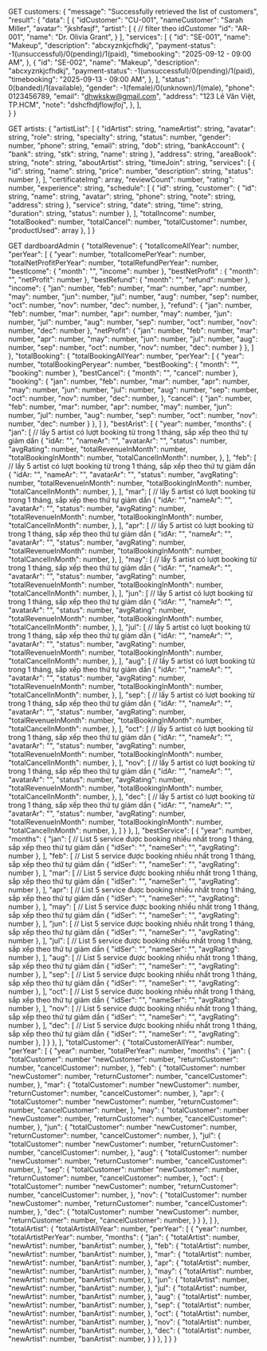 GET customers:
{
	"message": "Successfully retrieved the list of customers",
	"result": {
		"data": [
			{
				"idCustomer": "CU-001",
				"nameCustomer": "Sarah Miller",
				"avatar": "jkshfasjf",
				"artist": [
					{
						// filter theo idCustomer
						"id": "AR-001",
						"name": "Dr. Olivia Grant",
					}
				],
				"services": [
					{
						"id": "SE-001",
						"name": "Makeup",
						"description": "abcxyznkjcfhdkj",
						"payment-status": -1(unsuccessful)/0(pending)/1(paid),
						"timebooking": "2025-09-12 - 09:00 AM",
					},
										{
						"id": "SE-002",
						"name": "Makeup",
						"description": "abcxyznkjcfhdkj",
						"payment-status": -1(unsuccessful)/0(pending)/1(paid),
						"timebooking": "2025-09-13 - 09:00 AM",
					},
				],
				"status": 0(banded)/1(available),
				"gender": -1(female)/0(unknown)/1(male),
				"phone": 0123456789,
				"email": "dhwkskw@gmail.com",
				"address": "123 Lê Văn Việt, TP.HCM",
				"note": "dshcfhdjflowjfoj",
			},
		],		
	}
}

GET artists: 
{
  "artistList": [
  {
    "idArtist": string,
    "nameArtist": string,
    "avatar": string,
    "role": string,
    "specialty": string,
    "status": number,
    "gender": number,
    "phone": string,
    "email": string,
    "dob": string,
    "bankAccount": {
      "bank": string,
      "stk": string,
      "name": string
    },
    "address": string,
    "areaBook": string,
    "note": string,
    "aboutArtist": string,
    "timeJoin": string,
    "services": [
      {
        "id": string,
        "name": string,
        "price": number,
        "description": string,
        "status": number
      },
    ],
    "certificateImg": array,
    "reviewCount": number,
    "rating": number,
    "experience": string,
      "schedule": [
    {
      "id": string,
      "customer": {
        "id": string,
        "name": string,
        "avatar": string,
        "phone": string,
        "note": string,
        "address": string
      },
      "service": string,
      "date": string,
      "time": string,
      "duration": string,
      "status": number
    },
  ],
    "totalIncome": number,
    "totalBooked": number,
    "totalCancel": number, 
    "totalCustomer": number, 
    "productUsed": array
  },
]
}


GET dardboardAdmin {
	"totalRevenue": {
		"totalIcomeAllYear": number,
		"perYear": [
			{
				"year": number,
				"totalIcomePerYear": number,
				"totalNetProfitPerYear": number,
				"totalRefundPerYear": number,
				"bestIcome": {
					"month": "",
					"income": number
				},
				"bestNetProfit" : {
					"month": "",
					"netProfit": number
				},
				"bestRefund": {
					"month": "",
					"refund": number
				},
				"income": {
					"jan": number,
					"feb": number,
					"mar": number,
					"apr": number,
					"may": number,
					"jun": number,
					"jul": number,
					"aug": number,
					"sep": number,
					"oct": number,
					"nov": number,
					"dec": number,
				},
				"refund": {
					"jan": number,
					"feb": number,
					"mar": number,
					"apr": number,
					"may": number,
					"jun": number,
					"jul": number,
					"aug": number,
					"sep": number,
					"oct": number,
					"nov": number,
					"dec": number
				},
				"netProfit": {
					"jan": number,
					"feb": number,
					"mar": number,
					"apr": number,
					"may": number,
					"jun": number,
					"jul": number,
					"aug": number,
					"sep": number,
					"oct": number,
					"nov": number,
					"dec": number
				}
			},
		]
	},
	"totalBooking": {
		"totalBookingAllYear": number,
		"perYear": [
			{
				"year": number,
				"totalBookingPeryear": number,
				"bestBooking": {
					"month": "",
					"booking": number
				},
				"bestCancel": {
					"month": "",
					"cancel": number
				},
				"booking": {
					"jan": number,
					"feb": number,
					"mar": number,
					"apr": number,
					"may": number,
					"jun": number,
					"jul": number,
					"aug": number,
					"sep": number,
					"oct": number,
					"nov": number,
					"dec": number,
				},
				"cancel": {
					"jan": number,
					"feb": number,
					"mar": number,
					"apr": number,
					"may": number,
					"jun": number,
					"jul": number,
					"aug": number,
					"sep": number,
					"oct": number,
					"nov": number,
					"dec": number
				}
			},
		]
	},
	"bestArist": [
		{
			"year": number,
			"months": {
				"jan": [
					// lấy 5 artist có lượt booking từ trong 1 tháng, sắp xếp theo thứ tự giảm dần
					{
						"idAr: "",
						"nameAr": "",
						"avatarAr": "",
						"status": number,
						"avgRating": number,
						"totalRevenueInMonth": number,
						"totalBookingInMonth": number,
						"totalCancelInMonth": number,
					},
				],
				"feb": [
					// lấy 5 artist có lượt booking từ trong 1 tháng, sắp xếp theo thứ tự giảm dần
					{
						"idAr: "",
						"nameAr": "",
						"avatarAr": "",
						"status": number,
						"avgRating": number,
						"totalRevenueInMonth": number,
						"totalBookingInMonth": number,
						"totalCancelInMonth": number,
					},
				],
				"mar": [
					// lấy 5 artist có lượt booking từ trong 1 tháng, sắp xếp theo thứ tự giảm dần
					{
						"idAr: "",
						"nameAr": "",
						"avatarAr": "",
						"status": number,
						"avgRating": number,
						"totalRevenueInMonth": number,
						"totalBookingInMonth": number,
						"totalCancelInMonth": number,
					},
				],
				"apr": [
					// lấy 5 artist có lượt booking từ trong 1 tháng, sắp xếp theo thứ tự giảm dần
					{
						"idAr: "",
						"nameAr": "",
						"avatarAr": "",
						"status": number,
						"avgRating": number,
						"totalRevenueInMonth": number,
						"totalBookingInMonth": number,
						"totalCancelInMonth": number,
					},
				],
				"may": [
					// lấy 5 artist có lượt booking từ trong 1 tháng, sắp xếp theo thứ tự giảm dần
					{
						"idAr: "",
						"nameAr": "",
						"avatarAr": "",
						"status": number,
						"avgRating": number,
						"totalRevenueInMonth": number,
						"totalBookingInMonth": number,
						"totalCancelInMonth": number,
					},
				],
				"jun": [
					// lấy 5 artist có lượt booking từ trong 1 tháng, sắp xếp theo thứ tự giảm dần
					{
						"idAr: "",
						"nameAr": "",
						"avatarAr": "",
						"status": number,
						"avgRating": number,
						"totalRevenueInMonth": number,
						"totalBookingInMonth": number,
						"totalCancelInMonth": number,
					},
				],
				"jul": [
					// lấy 5 artist có lượt booking từ trong 1 tháng, sắp xếp theo thứ tự giảm dần
					{
						"idAr: "",
						"nameAr": "",
						"avatarAr": "",
						"status": number,
						"avgRating": number,
						"totalRevenueInMonth": number,
						"totalBookingInMonth": number,
						"totalCancelInMonth": number,
					},
				],
				"aug": [
					// lấy 5 artist có lượt booking từ trong 1 tháng, sắp xếp theo thứ tự giảm dần
					{
						"idAr: "",
						"nameAr": "",
						"avatarAr": "",
						"status": number,
						"avgRating": number,
						"totalRevenueInMonth": number,
						"totalBookingInMonth": number,
						"totalCancelInMonth": number,
					},
				],
				"sep": [
					// lấy 5 artist có lượt booking từ trong 1 tháng, sắp xếp theo thứ tự giảm dần
					{
						"idAr: "",
						"nameAr": "",
						"avatarAr": "",
						"status": number,
						"avgRating": number,
						"totalRevenueInMonth": number,
						"totalBookingInMonth": number,
						"totalCancelInMonth": number,
					},
				],
				"oct": [
					// lấy 5 artist có lượt booking từ trong 1 tháng, sắp xếp theo thứ tự giảm dần
					{
						"idAr: "",
						"nameAr": "",
						"avatarAr": "",
						"status": number,
						"avgRating": number,
						"totalRevenueInMonth": number,
						"totalBookingInMonth": number,
						"totalCancelInMonth": number,
					},
				],
				"nov": [
					// lấy 5 artist có lượt booking từ trong 1 tháng, sắp xếp theo thứ tự giảm dần
					{
						"idAr: "",
						"nameAr": "",
						"avatarAr": "",
						"status": number,
						"avgRating": number,
						"totalRevenueInMonth": number,
						"totalBookingInMonth": number,
						"totalCancelInMonth": number,
					},
				],
				"dec": [
					// lấy 5 artist có lượt booking từ trong 1 tháng, sắp xếp theo thứ tự giảm dần
					{
						"idAr: "",
						"nameAr": "",
						"avatarAr": "",
						"status": number,
						"avgRating": number,
						"totalRevenueInMonth": number,
						"totalBookingInMonth": number,
						"totalCancelInMonth": number,
					},
				]
			}
		},
	],
	"bestService": [
		{
			"year": number,
			"months": {
				"jan": [
					// List 5 service được booking nhiều nhất trong 1 tháng, sắp xếp theo thứ tự giảm dần
					{
						"idSer": "",
						"nameSer": "",
						"avgRating": number
					},
				],
				"feb": [
					// List 5 service được booking nhiều nhất trong 1 tháng, sắp xếp theo thứ tự giảm dần
					{
						"idSer": "",
						"nameSer": "",
						"avgRating": number
					},
				],
				"mar": [
					// List 5 service được booking nhiều nhất trong 1 tháng, sắp xếp theo thứ tự giảm dần
					{
						"idSer": "",
						"nameSer": "",
						"avgRating": number
					},
				],
				"apr": [
					// List 5 service được booking nhiều nhất trong 1 tháng, sắp xếp theo thứ tự giảm dần
					{
						"idSer": "",
						"nameSer": "",
						"avgRating": number
					},
				],
				"may": [
					// List 5 service được booking nhiều nhất trong 1 tháng, sắp xếp theo thứ tự giảm dần
					{
						"idSer": "",
						"nameSer": "",
						"avgRating": number
					},
				],
				"jun": [
					// List 5 service được booking nhiều nhất trong 1 tháng, sắp xếp theo thứ tự giảm dần
					{
						"idSer": "",
						"nameSer": "",
						"avgRating": number
					},
				],
				"jul": [
					// List 5 service được booking nhiều nhất trong 1 tháng, sắp xếp theo thứ tự giảm dần
					{
						"idSer": "",
						"nameSer": "",
						"avgRating": number
					},
				],
				"aug": [
					// List 5 service được booking nhiều nhất trong 1 tháng, sắp xếp theo thứ tự giảm dần
					{
						"idSer": "",
						"nameSer": "",
						"avgRating": number
					},
				],
				"sep": [
					// List 5 service được booking nhiều nhất trong 1 tháng, sắp xếp theo thứ tự giảm dần
					{
						"idSer": "",
						"nameSer": "",
						"avgRating": number
					},
				],
				"oct": [
					// List 5 service được booking nhiều nhất trong 1 tháng, sắp xếp theo thứ tự giảm dần
					{
						"idSer": "",
						"nameSer": "",
						"avgRating": number
					},
				],
				"nov": [
					// List 5 service được booking nhiều nhất trong 1 tháng, sắp xếp theo thứ tự giảm dần
					{
						"idSer": "",
						"nameSer": "",
						"avgRating": number
					},
				],
				"dec": [
					// List 5 service được booking nhiều nhất trong 1 tháng, sắp xếp theo thứ tự giảm dần
					{
						"idSer": "",
						"nameSer": "",
						"avgRating": number
					},
				]
			}
		},
	],
	"totalCustomer": {
		"totalCustomerAllYear": number,
		"perYear": [
			{
				"year": number,
				"totalPerYear": number,
				"months": {
					"jan": {
						"totalCustomer": number
						"newCustomer": number,
						"returnCustomer": number,
						"cancelCustomer": number,
					},
					"feb": {
						"totalCustomer": number
						"newCustomer": number,
						"returnCustomer": number,
						"cancelCustomer": number,
					},
					"mar": {
						"totalCustomer": number
						"newCustomer": number,
						"returnCustomer": number,
						"cancelCustomer": number,
					},
					"apr": {
						"totalCustomer": number
						"newCustomer": number,
						"returnCustomer": number,
						"cancelCustomer": number,
					},
					"may": {
						"totalCustomer": number
						"newCustomer": number,
						"returnCustomer": number,
						"cancelCustomer": number,
					},
					"jun": {
						"totalCustomer": number
						"newCustomer": number,
						"returnCustomer": number,
						"cancelCustomer": number,
					},
					"jul": {
						"totalCustomer": number
						"newCustomer": number,
						"returnCustomer": number,
						"cancelCustomer": number,
					},
					"aug": {
						"totalCustomer": number
						"newCustomer": number,
						"returnCustomer": number,
						"cancelCustomer": number,
					},
					"sep": {
						"totalCustomer": number
						"newCustomer": number,
						"returnCustomer": number,
						"cancelCustomer": number,
					},
					"oct": {
						"totalCustomer": number
						"newCustomer": number,
						"returnCustomer": number,
						"cancelCustomer": number,
					},
					"nov": {
						"totalCustomer": number
						"newCustomer": number,
						"returnCustomer": number,
						"cancelCustomer": number,
					},
					"dec": {
						"totalCustomer": number
						"newCustomer": number,
						"returnCustomer": number,
						"cancelCustomer": number,
					}
				}
			},
		]
	},
	"totalArtist": {
		"totalArtistAllYear": number,
		"perYear": [
			{
				"year": number,
				"totalArtistPerYear": number,
				"months": {
					"jan": {
						"totalArtist": number,
						"newArtist": number,
						"banArtist": number,
					},
					"feb": {
						"totalArtist": number,
						"newArtist": number,
						"banArtist": number,
					},
					"mar": {
						"totalArtist": number,
						"newArtist": number,
						"banArtist": number,
					},
					"apr": {
						"totalArtist": number,
						"newArtist": number,
						"banArtist": number,
					},
					"may": {
						"totalArtist": number,
						"newArtist": number,
						"banArtist": number,
					},
					"jun": {
						"totalArtist": number,
						"newArtist": number,
						"banArtist": number,
					},
					"jul": {
						"totalArtist": number,
						"newArtist": number,
						"banArtist": number,
					},
					"aug": {
						"totalArtist": number,
						"newArtist": number,
						"banArtist": number,
					},
					"sep": {
						"totalArtist": number,
						"newArtist": number,
						"banArtist": number,
					},
					"oct": {
						"totalArtist": number,
						"newArtist": number,
						"banArtist": number,
					},
					"nov": {
						"totalArtist": number,
						"newArtist": number,
						"banArtist": number,
					},
					"dec": {
						"totalArtist": number,
						"newArtist": number,
						"banArtist": number,
					}
				}
			},
		]
	}
}